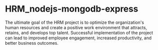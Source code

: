 # HRM_nodejs-mongodb-express

The ultimate goal of the HRM project is to optimize the organization's human resources and create a positive work environment that attracts, retains, and develops top talent. Successful implementation of the project can lead to improved employee engagement, increased productivity, and better business outcomes.
